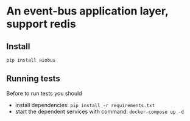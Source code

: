 # An event-bus application layer, support redis

## Install
```pip install aiobus```

## Running tests
Before to run tests you should 
 - install dependencies: ```pip install -r requirements.txt```
 - start the dependent services with command: ```docker-compose up -d```